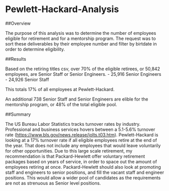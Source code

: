 # Pewlett-Hackard-Analysis

##Overview

The purpose of this analysis was to determine the number of employees eligible for retirement and for a mentorship program. The request was to sort these deliverables by their employee number and filter by birtdate in order to determine eligibility.

##Results

Based on the retiring titles csv, over 70% of the eligible retirees, or 50,842 employees, are Senior Staff or Senior Engineers. 
	- 25,916 Senior Engineers
	- 24,926 Senior Staff

This totals 17% of all employees at Pewlett-Hackard. 

An additional 738 Senior Staff and Senior Engineers are elible for the mentorship program, or 48% of the total eligible pool. 

##Summary

The US Bureau Labor Statistics tracks turnover rates by industry. Professional and business services hovers between a 5.1-5.6% turnover rate (https://www.bls.gov/news.release/jolts.t03.htm). Pewlett-Hackard is looking at a 17% turnover rate if all eligible employees retire at the end of the year. That does not include any employees that would leave voluntarily for other opportunities. Due to this large scale retirement, my recommendation is that Packard-Hewlett offer voluntary retirement packages based on years of service, in order to space out the amount of employees retiring at once. Packard-Hewlett should also look at promoting staff and engineers to senior positions, and fill the vacant staff and engineer positions. This would allow a wider pool of candidates as the requirements are not as strenuous as Senior level positions.

